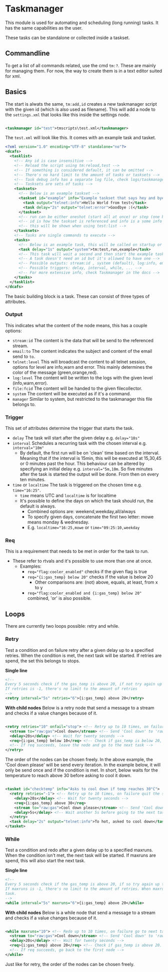 # Taskmanager

This module is used for automating and scheduling (long running) tasks.
It has the same capabilities as the user.

These tasks can be standalone or collected inside a taskset.

## Commandline

To get a list of all commands related, use the cmd `tm:?`. These are mainly for managing them.
For now, the way to create them is in a text editor suited for xml.

## Basics

The start is alwats the same, `tm:add,id` creates a new taskmanager script with the given id (which is
also used as filename). This will add a node to the `settings.xml` that looks like this inside the
settings node.

```xml

<taskmanager id="test">tmscripts\test.xml</taskmanager>
```

The `test.xml` will look like this. It comes with an example task and tasket.
```xml
<?xml version="1.0" encoding="UTF-8" standalone="no"?>
<dcafs>
  <tasklist>
    <!-- Any id is case insensitive -->
    <!-- Reload the script using tm:reload,test -->
    <!-- If something is considered default, it can be omitted -->
    <!-- There's no hard limit to the amount of tasks or tasksets -->
    <!-- Task debug info has a separate log file, check logs/taskmanager.log -->
    <!-- Tasksets are sets of tasks -->
    <tasksets>
      <!-- Below is an example taskset -->
      <taskset id="example" info="Example taskset that says hey and bye" run="oneshot">
        <task output="telnet:info">Hello World from test</task>
        <task delay="2s" output="telnet:error">Goodbye :(</task>
      </taskset>
      <!-- run can be either oneshot (start all at once) or step (one by one), default is oneshot -->
      <!-- id is how the taskset is referenced and info is a some info on what the taskset does, -->
      <!-- this will be shown when using test:list -->
    </tasksets>
    <!-- Tasks are single commands to execute -->
    <tasks>
      <!-- Below is an example task, this will be called on startup or if the script is reloaded -->
      <task delay="1s" output="system">tm:test,run,example</task>
      <!-- This task will wait a second and then start the example taskset -->
      <!-- A task doesn't need an id but it's allowed to have one -->
      <!-- Possible outputs: stream:id , system (default), log:info, email:ref, manager, telnet:info/warn/error -->
      <!-- Possible triggers: delay, interval, while, ... -->
      <!-- For more extensive info, check Taskmanager in the docs -->
    </tasks>
  </tasklist>
</dcafs>
```

The basic building block is a task. These can consist of three types of attributes.

### Output

This indicates what the content of the node means, this has a couple options:

- `stream:id` The content is the data that will be send to the referenced stream.
- `email:to` The content indicates the subject and content of the email send to `to`.
- `telnet:level` This will broadcast the content to all telnet session, options for level are
  info,warn and error. This mainly determines the color of the message (green,orange,red).
- `log:level` The content will be written to the logs with the given level (info,warn,error).
- `file:fcid` The content will be handed to the given filecollector.
- `system` The content will be executed as if it's a command.
- `manager` Similar to system, but restricted to the taskmanager this file belongs to.

### Trigger

This set of attributes determine the trigger that starts the task.

- `delay` The task will start after the given delay e.g. `delay="10s" `
- `interval` Schedules a recurring task with the chosen interval e.g. `interval="10m"`
  - By default, the first run will be on 'clean' time based on the interval. Meaning that
    if the interval is 15min, this will be executed at 15,30,45 or 0 minutes past the hour. This
    behaviour can be altered by specifying an initial delay e.g. `interval="5m,10m`. So five
    minutes after the task is started the output will be done. From then on every ten minutes.
- `time` or `localtime` The task is triggered on the chosen time e.g. `time="16:25"`.
  - `time` means UTC and `localtime` is for localtime
  - It's possible to define the days on which the task should run, the default is always.
    - Combined options are: weekend,weekday,all/always
    - To specify given days, concatenate the first two letter: mowe means monday & wednesday.
    - E.g. `localtime="16:25,mowe` or `time="09:25:10,weekday`

### Req

This is a requirement that needs to be met in order for the task to run.

- These refer to rtvals and it's possible to use more than one at once.
  - Examples:
    - `req="flag:cooler_enabled"` checks if the given flag is true
    - `req="{i:gas_temp} below 20"` checks if the value is below 20
      - Other comparisons are: (not) above, equals, at least, from x to y
    - `req="flag:cooler_enabled and {i:gas_temp} below 20"` combined, 'or' is also possible.

## Loops

There are currently two loops possible: retry and while.

### Retry

Test a condition and on failure retry after a given delay up to a specified retries. When
the condition is met, the next task will be started. If retries are spend, the set this belongs to
stops.

**Single line**
```xml
<!--
Every 5 seconds check if the gas_temp is above 20, if not try again up to 6 times.
If retries is -1, there's no limit to the amount of retries
-->
<retry interval="5s" retries="6">{i:gas_temp} above 20</retry>
```

**With child nodes**
Below is a retry node that send a message to a stream and checks if a value changes because of it.

```xml

<retry retries="10" onfail="stop"> <!-- Retry up to 10 times, on failure quit the set -->
  <stream to="raw:gas">Cool down</stream> <!-- Send 'Cool down' to 'raw:gas' -->
  <delay>20s</delay> <!-- Wait for twenty seconds -->
  <req>{i:gas_temp} below 10</req> <!-- Check if gas_temp is below 20, if not go back to first node -->
  <!-- If req succeeds, leave the node and go to the next task -->
</retry>
```

The order of the nodes can be chosen freely. In the above example, the 'Cool down please' will be send
every iteration. In the example below, it will only be send once and if the condition is met.
In short, below waits for the temperature to reach above 30 before asking to cool it down.

```xml

<tasket id="checktemp" info="Asks to cool down if temp reaches 30°C">
  <retry retries="-1"> <!-- Retry up to 10 times, on failure quit the set -->
    <delay>20s</delay> <!-- Wait for twenty seconds -->
    <req>{i:gas_temp} above 30</req>
    <stream to="raw:gas">Cool down please</stream> <!-- Send 'Cool down' to 'raw:gas' -->
    <delay>5s</delay> <!-- Wait another 5s before going to the next task -->
  </retry>
  <task delay="2s" output="telnet:info">To hot, asked to cool down</task>
</tasket>
```

### While

Test a condition and redo after a given delay up to a specified maxruns. When
the condition isn't met, the next task will be started. If maxruns are spend, this will also start the
next task.

**Single line**

```xml
<!--
Every 5 seconds check if the gas_temp is above 20, if so try again up to 6 times.
If maxruns is -1, there's no limit to the amount of retries. When maxruns becomes 0, go to the next
task.
-->
<while interval="5s" maxruns="6">{i:gas_temp} above 20</while>
```

**With child nodes**
Below is a while node that send a message to a stream and checks if a value changes because of it.

```xml

<while maxruns="10"> <!-- Redo up to 10 times, on failure go to next task -->
  <stream to="raw:gas">Cool down</stream> <!-- Send 'Cool down' to 'raw:gas' -->
  <delay>20s</delay> <!-- Wait for twenty seconds -->
  <req>{i:gas_temp} above 20</req> <!-- Check if gas_temp is above 20. If not, leave the node -->
  <!-- If req succeeds, go back to the first node -->
</while>
```

Just like for retry, the order of the nodes can be chosen freely.